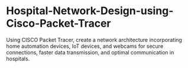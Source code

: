 # Hospital-Network-Design-using-Cisco-Packet-Tracer
Using CISCO Packet Tracer, create a network architecture incorporating home automation devices, IoT devices, and webcams for secure connections, faster data transmission, and optimal communication in hospitals.
